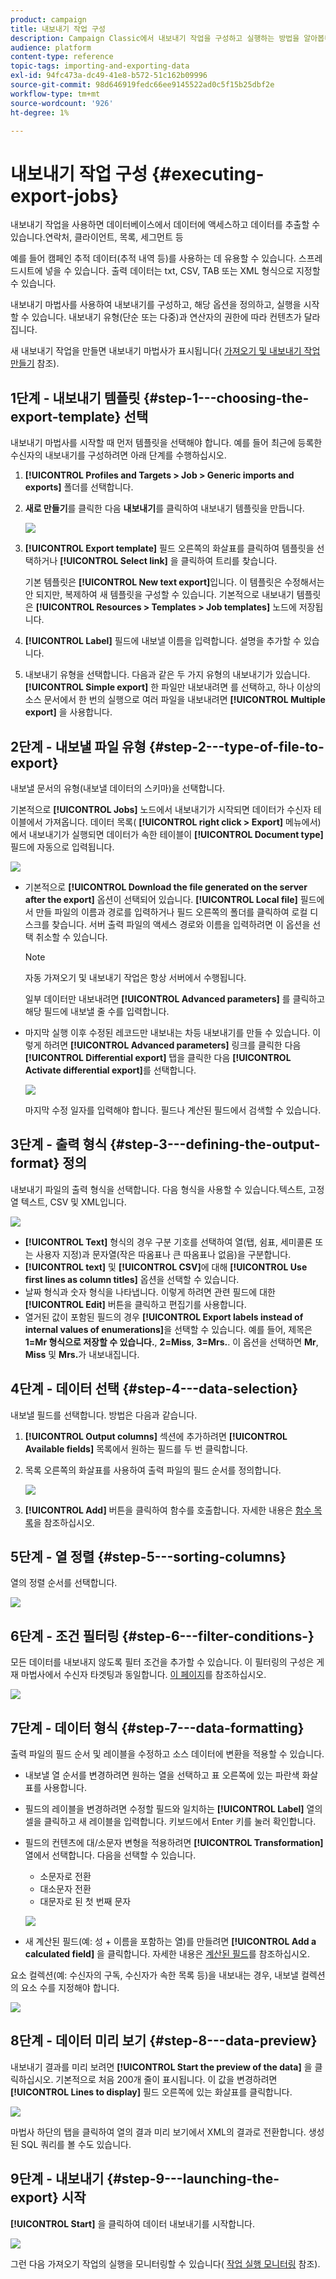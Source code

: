 ```yaml
---
product: campaign
title: 내보내기 작업 구성
description: Campaign Classic에서 내보내기 작업을 구성하고 실행하는 방법을 알아봅니다.
audience: platform
content-type: reference
topic-tags: importing-and-exporting-data
exl-id: 94fc473a-dc49-41e8-b572-51c162b09996
source-git-commit: 98d646919fedc66ee9145522ad0c5f15b25dbf2e
workflow-type: tm+mt
source-wordcount: '926'
ht-degree: 1%

---
```


# 내보내기 작업 구성 {#executing-export-jobs}

내보내기 작업을 사용하면 데이터베이스에서 데이터에 액세스하고 데이터를 추출할 수 있습니다.연락처, 클라이언트, 목록, 세그먼트 등

예를 들어 캠페인 추적 데이터(추적 내역 등)를 사용하는 데 유용할 수 있습니다. 스프레드시트에 넣을 수 있습니다. 출력 데이터는 txt, CSV, TAB 또는 XML 형식으로 지정할 수 있습니다.

내보내기 마법사를 사용하여 내보내기를 구성하고, 해당 옵션을 정의하고, 실행을 시작할 수 있습니다. 내보내기 유형(단순 또는 다중)과 연산자의 권한에 따라 컨텐츠가 달라집니다.

새 내보내기 작업을 만들면 내보내기 마법사가 표시됩니다( [가져오기 및 내보내기 작업 만들기](../../platform/using/creating-import-export-jobs.md) 참조).

## 1단계 - 내보내기 템플릿 {#step-1---choosing-the-export-template} 선택

내보내기 마법사를 시작할 때 먼저 템플릿을 선택해야 합니다. 예를 들어 최근에 등록한 수신자의 내보내기를 구성하려면 아래 단계를 수행하십시오.

1. **[!UICONTROL Profiles and Targets > Job > Generic imports and exports]** 폴더를 선택합니다.
1. **새로 만들기**&#x200B;를 클릭한 다음 **내보내기**&#x200B;를 클릭하여 내보내기 템플릿을 만듭니다.

   ![](assets/s_ncs_user_export_wizard01.png)

1. **[!UICONTROL Export template]** 필드 오른쪽의 화살표를 클릭하여 템플릿을 선택하거나 **[!UICONTROL Select link]** 을 클릭하여 트리를 찾습니다.

   기본 템플릿은 **[!UICONTROL New text export]**&#x200B;입니다. 이 템플릿은 수정해서는 안 되지만, 복제하여 새 템플릿을 구성할 수 있습니다. 기본적으로 내보내기 템플릿은 **[!UICONTROL Resources > Templates > Job templates]** 노드에 저장됩니다.

1. **[!UICONTROL Label]** 필드에 내보낼 이름을 입력합니다. 설명을 추가할 수 있습니다.
1. 내보내기 유형을 선택합니다. 다음과 같은 두 가지 유형의 내보내기가 있습니다.**[!UICONTROL Simple export]** 한 파일만 내보내려면 를 선택하고, 하나 이상의 소스 문서에서 한 번의 실행으로 여러 파일을 내보내려면 **[!UICONTROL Multiple export]** 을 사용합니다.

## 2단계 - 내보낼 파일 유형 {#step-2---type-of-file-to-export}

내보낼 문서의 유형(내보낼 데이터의 스키마)을 선택합니다.

기본적으로 **[!UICONTROL Jobs]** 노드에서 내보내기가 시작되면 데이터가 수신자 테이블에서 가져옵니다. 데이터 목록( **[!UICONTROL right click > Export]** 메뉴에서)에서 내보내기가 실행되면 데이터가 속한 테이블이 **[!UICONTROL Document type]** 필드에 자동으로 입력됩니다.

![](assets/s_ncs_user_export_wizard02.png)

* 기본적으로 **[!UICONTROL Download the file generated on the server after the export]** 옵션이 선택되어 있습니다. **[!UICONTROL Local file]** 필드에서 만들 파일의 이름과 경로를 입력하거나 필드 오른쪽의 폴더를 클릭하여 로컬 디스크를 찾습니다. 서버 출력 파일의 액세스 경로와 이름을 입력하려면 이 옵션을 선택 취소할 수 있습니다.

   >[!NOTE]
   >
   >자동 가져오기 및 내보내기 작업은 항상 서버에서 수행됩니다.
   >
   >일부 데이터만 내보내려면 **[!UICONTROL Advanced parameters]** 를 클릭하고 해당 필드에 내보낼 줄 수를 입력합니다.

* 마지막 실행 이후 수정된 레코드만 내보내는 차등 내보내기를 만들 수 있습니다. 이렇게 하려면 **[!UICONTROL Advanced parameters]** 링크를 클릭한 다음 **[!UICONTROL Differential export]** 탭을 클릭한 다음 **[!UICONTROL Activate differential export]**&#x200B;를 선택합니다.

   ![](assets/s_ncs_user_export_wizard02_b.png)

   마지막 수정 일자를 입력해야 합니다. 필드나 계산된 필드에서 검색할 수 있습니다.

## 3단계 - 출력 형식 {#step-3---defining-the-output-format} 정의

내보내기 파일의 출력 형식을 선택합니다. 다음 형식을 사용할 수 있습니다.텍스트, 고정 열 텍스트, CSV 및 XML입니다.

![](assets/s_ncs_user_export_wizard03.png)

* **[!UICONTROL Text]** 형식의 경우 구분 기호를 선택하여 열(탭, 쉼표, 세미콜론 또는 사용자 지정)과 문자열(작은 따옴표나 큰 따옴표나 없음)을 구분합니다.
* **[!UICONTROL text]** 및 **[!UICONTROL CSV]**&#x200B;에 대해 **[!UICONTROL Use first lines as column titles]** 옵션을 선택할 수 있습니다.
* 날짜 형식과 숫자 형식을 나타냅니다. 이렇게 하려면 관련 필드에 대한 **[!UICONTROL Edit]** 버튼을 클릭하고 편집기를 사용합니다.
* 열거된 값이 포함된 필드의 경우 **[!UICONTROL Export labels instead of internal values of enumerations]**&#x200B;을 선택할 수 있습니다. 예를 들어, 제목은 **1=Mr 형식으로 저장할 수 있습니다.**,  **2=Miss**,  **3=Mrs.**. 이 옵션을 선택하면 **Mr**, **Miss** 및 **Mrs.**&#x200B;가 내보내집니다.

## 4단계 - 데이터 선택 {#step-4---data-selection}

내보낼 필드를 선택합니다. 방법은 다음과 같습니다.

1. **[!UICONTROL Output columns]** 섹션에 추가하려면 **[!UICONTROL Available fields]** 목록에서 원하는 필드를 두 번 클릭합니다.
1. 목록 오른쪽의 화살표를 사용하여 출력 파일의 필드 순서를 정의합니다.

   ![](assets/s_ncs_user_export_wizard04.png)

1. **[!UICONTROL Add]** 버튼을 클릭하여 함수를 호출합니다. 자세한 내용은 [함수 목록](../../platform/using/defining-filter-conditions.md#list-of-functions)을 참조하십시오.

## 5단계 - 열 정렬 {#step-5---sorting-columns}

열의 정렬 순서를 선택합니다.

![](assets/s_ncs_user_export_wizard05.png)

## 6단계 - 조건 필터링 {#step-6---filter-conditions-}

모든 데이터를 내보내지 않도록 필터 조건을 추가할 수 있습니다. 이 필터링의 구성은 게재 마법사에서 수신자 타겟팅과 동일합니다. [이 페이지](../../delivery/using/steps-defining-the-target-population.md)를 참조하십시오.

![](assets/s_ncs_user_export_wizard05_b.png)

## 7단계 - 데이터 형식 {#step-7---data-formatting}

출력 파일의 필드 순서 및 레이블을 수정하고 소스 데이터에 변환을 적용할 수 있습니다.

* 내보낼 열 순서를 변경하려면 원하는 열을 선택하고 표 오른쪽에 있는 파란색 화살표를 사용합니다.
* 필드의 레이블을 변경하려면 수정할 필드와 일치하는 **[!UICONTROL Label]** 열의 셀을 클릭하고 새 레이블을 입력합니다. 키보드에서 Enter 키를 눌러 확인합니다.
* 필드의 컨텐츠에 대/소문자 변형을 적용하려면 **[!UICONTROL Transformation]** 열에서 선택합니다. 다음을 선택할 수 있습니다.

   * 소문자로 전환
   * 대소문자 전환
   * 대문자로 된 첫 번째 문자

   ![](assets/s_ncs_user_export_wizard06.png)

* 새 계산된 필드(예: 성 + 이름을 포함하는 열)를 만들려면 **[!UICONTROL Add a calculated field]** 을 클릭합니다. 자세한 내용은 [계산된 필드](../../platform/using/executing-import-jobs.md#calculated-fields)를 참조하십시오.

요소 컬렉션(예: 수신자의 구독, 수신자가 속한 목록 등)을 내보내는 경우, 내보낼 컬렉션의 요소 수를 지정해야 합니다.

![](assets/s_ncs_user_export_wizard06_c.png)

## 8단계 - 데이터 미리 보기 {#step-8---data-preview}

내보내기 결과를 미리 보려면 **[!UICONTROL Start the preview of the data]** 을 클릭하십시오. 기본적으로 처음 200개 줄이 표시됩니다. 이 값을 변경하려면 **[!UICONTROL Lines to display]** 필드 오른쪽에 있는 화살표를 클릭합니다.

![](assets/s_ncs_user_export_wizard07.png)

마법사 하단의 탭을 클릭하여 열의 결과 미리 보기에서 XML의 결과로 전환합니다. 생성된 SQL 쿼리를 볼 수도 있습니다.

## 9단계 - 내보내기 {#step-9---launching-the-export} 시작

**[!UICONTROL Start]** 을 클릭하여 데이터 내보내기를 시작합니다.

![](assets/s_ncs_user_export_wizard08.png)

그런 다음 가져오기 작업의 실행을 모니터링할 수 있습니다( [작업 실행 모니터링](../../platform/using/monitoring-jobs-execution.md) 참조).
